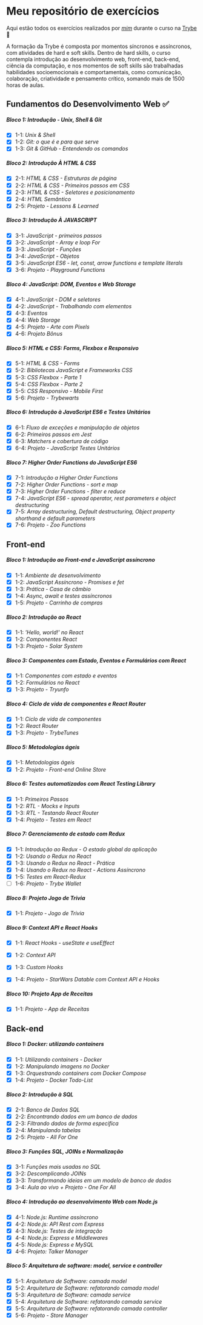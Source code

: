 # Meu repositório de exercícios

Aqui estão todos os exercícios realizados por _[mim](https://linkedin.com/in/laís-de-lima-arantes)_ durante o curso na [Trybe](https://www.betrybe.com/) :rocket:

   A formação da Trybe é composta por momentos síncronos e assíncronos, com atividades de hard e soft skills. Dentro de hard skills, o curso contempla introdução ao desenvolvimento web, front-end, back-end, ciência da computação, e nos momentos de soft skills são trabalhadas habilidades socioemocionais e comportamentais, como comunicação, colaboração, criatividade e pensamento crítico, somando mais de 1500 horas de aulas.

## Fundamentos do Desenvolvimento Web :white_check_mark:

##### Bloco 1: Introdução - Unix, Shell & Git

- [X] 1-1: _Unix & Shell_
- [X] 1-2: _Git: o que é e para que serve_
- [X] 1-3: _Git & GitHub - Entendendo os comandos_

##### Bloco 2: Introdução À HTML & CSS

- [X] 2-1: _HTML & CSS - Estruturas de página_
- [X] 2-2: _HTML & CSS - Primeiros passos em CSS_
- [X] 2-3: _HTML & CSS - Seletores e posicionamento_   
- [X] 2-4: _HTML Semântico_
- [X] 2-5: _Projeto - Lessons & Learned_

##### Bloco 3: Introdução À JAVASCRIPT

- [X] 3-1: _JavaScript - primeiros passos_
- [X] 3-2: _JavaScript - Array e loop For_
- [X] 3-3: _JavaScript - Funções_   
- [X] 3-4: _JavaScript - Objetos_
- [X] 3-5: _JavaScript ES6 - let, const, arrow functions e template literals_
- [X] 3-6: _Projeto - Playground Functions_

##### Bloco 4: JavaScript: DOM, Eventos e Web Storage

- [X] 4-1: _JavaScript - DOM e seletores_
- [X] 4-2: _JavaScript - Trabalhando com elementos_
- [X] 4-3: _Eventos_   
- [X] 4-4: _Web Storage_
- [X] 4-5: _Projeto - Arte com Pixels_
- [X] 4-6: _Projeto Bônus_

##### Bloco 5: HTML e CSS: Forms, Flexbox e Responsivo

- [X] 5-1: _HTML & CSS - Forms_
- [X] 5-2: _Bibliotecas JavaScript e Frameworks CSS_
- [X] 5-3: _CSS Flexbox - Parte 1_   
- [X] 5-4: _CSS Flexbox - Parte 2_
- [X] 5-5: _CSS Responsivo - Mobile First_
- [X] 5-6: _Projeto - Trybewarts_

##### Bloco 6: Introdução à JavaScript ES6 e Testes Unitários

- [X] 6-1: _Fluxo de exceções e manipulação de objetos_
- [X] 6-2: _Primeiros passos em Jest_
- [X] 6-3: _Matchers e cobertura de código_   
- [X] 6-4: _Projeto - JavaScript Testes Unitários_

##### Bloco 7: Higher Order Functions do JavaScript ES6

- [X] 7-1: _Introdução a Higher Order Functions_
- [X] 7-2: _Higher Order Functions - sort e map_
- [X] 7-3: _Higher Order Functions - filter e reduce_   
- [X] 7-4: _JavaScript ES6 - spread operator, rest parameters e object destructuring_
- [X] 7-5: _Array destructuring, Default destructuring, Object property shorthand e default parameters_   
- [X] 7-6: _Projeto - Zoo Functions_

## Front-end

##### Bloco 1: Introdução ao Front-end e JavaScript assíncrono

- [X] 1-1: _Ambiente de desenvolvimento_
- [X] 1-2: _JavaScript Assíncrono - Promises e fet_
- [X] 1-3: _Prática - Casa de câmbio_
- [X] 1-4: _Async, await e testes assíncronos_
- [X] 1-5: _Projeto - Carrinho de compras_

##### Bloco 2: Introdução ao React

- [X] 1-1: _'Hello, world!' no React_
- [X] 1-2: _Componentes React_
- [X] 1-3: _Projeto - Solar System_

##### Bloco 3: Componentes com Estado, Eventos e Formulários com React

- [X] 1-1: _Componentes com estado e eventos_
- [X] 1-2: _Formulários no React_
- [X] 1-3: _Projeto - Tryunfo_

##### Bloco 4: Ciclo de vida de componentes e React Router

- [X] 1-1: _Ciclo de vida de componentes_
- [X] 1-2: _React Router_
- [X] 1-3: _Projeto - TrybeTunes_

##### Bloco 5: Metodologias ágeis

- [X] 1-1: _Metodologias ágeis_
- [X] 1-2: _Projeto - Front-end Online Store_

##### Bloco 6: Testes automatizados com React Testing Library

- [X] 1-1: _Primeiros Passos_
- [X] 1-2: _RTL - Mocks e Inputs_
- [X] 1-3: _RTL - Testando React Router_
- [X] 1-4: _Projeto - Testes em React_

##### Bloco 7: Gerenciamento de estado com Redux

- [X] 1-1: _Introdução ao Redux - O estado global da aplicação_
- [X] 1-2: _Usando o Redux no React_
- [X] 1-3: _Usando o Redux no React - Prática_
- [X] 1-4: _Usando o Redux no React - Actions Assíncrono_
- [X] 1-5: _Testes em React-Redux_
- [ ] 1-6: _Projeto - Trybe Wallet_

##### Bloco 8: Projeto Jogo de Trivia

- [X] 1-1: _Projeto - Jogo de Trivia_

##### Bloco 9: Context API e React Hooks

- [X] 1-1: _React Hooks - useState e useEffect_
- [X] 1-2: _Context API_
- [X] 1-3: _Custom Hooks_
- [X] 1-4: _Projeto - StarWars Datable com Context API e Hooks_


##### Bloco 10: Projeto App de Receitas

- [X] 1-1: _Projeto - App de Receitas_

## Back-end

##### Bloco 1: Docker: utilizando containers

- [X] 1-1: _Utilizando containers - Docker_
- [X] 1-2: _Manipulando imagens no Docker_
- [X] 1-3: _Orquestrando containers com Docker Compose_
- [X] 1-4: _Projeto - Docker Todo-List_

##### Bloco 2: Introdução à SQL

- [X] 2-1: _Banco de Dados SQL_
- [X] 2-2: _Encontrando dados em um banco de dados_
- [X] 2-3: _Filtrando dados de forma específica_
- [X] 2-4: _Manipulando tabelas_
- [X] 2-5: _Projeto - All For One_

##### Bloco 3: Funções SQL, JOINs e Normalização

- [X] 3-1: _Funções mais usadas no SQL_
- [X] 3-2: _Descomplicando JOINs_
- [X] 3-3: _Transformando ideias em um modelo de banco de dados_
- [X] 3-4: _Aula ao vivo + Projeto - One For All_

##### Bloco 4: Introdução ao desenvolvimento Web com Node.js

- [X] 4-1: _Node.js: Runtime assíncrono_
- [X] 4-2: _Node.js: API Rest com Express_
- [X] 4-3: _Node.js: Testes de integração_
- [X] 4-4: _Node.js: Express e Middlewares_
- [X] 4-5: _Node.js: Express e MySQL_
- [X] 4-6: _Projeto: Talker Manager_

##### Bloco 5: Arquitetura de software: model, service e controller

- [X] 5-1: _Arquitetura de Software: camada model_
- [X] 5-2: _Arquitetura de Software: refatorando camada model_
- [X] 5-3: _Arquitetura de Software: camada service_
- [X] 5-4: _Arquitetura de Software: refatorando camada service_
- [X] 5-5: _Arquitetura de Software: refatorando camada controller_
- [X] 5-6: _Projeto - Store Manager_
